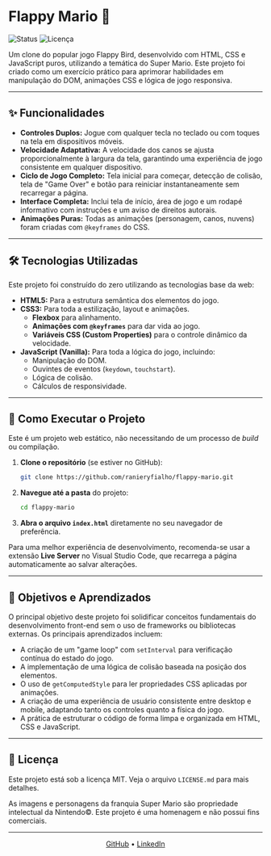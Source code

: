 # Flappy Mario 🍄

![Status](https://img.shields.io/badge/status-concluído-green)
![Licença](https://img.shields.io/badge/licença-MIT-blue)

Um clone do popular jogo Flappy Bird, desenvolvido com HTML, CSS e JavaScript puros, utilizando a temática do Super Mario. Este projeto foi criado como um exercício prático para aprimorar habilidades em manipulação do DOM, animações CSS e lógica de jogo responsiva.

---

## ✨ Funcionalidades

* **Controles Duplos:** Jogue com qualquer tecla no teclado ou com toques na tela em dispositivos móveis.
* **Velocidade Adaptativa:** A velocidade dos canos se ajusta proporcionalmente à largura da tela, garantindo uma experiência de jogo consistente em qualquer dispositivo.
* **Ciclo de Jogo Completo:** Tela inicial para começar, detecção de colisão, tela de "Game Over" e botão para reiniciar instantaneamente sem recarregar a página.
* **Interface Completa:** Inclui tela de início, área de jogo e um rodapé informativo com instruções e um aviso de direitos autorais.
* **Animações Puras:** Todas as animações (personagem, canos, nuvens) foram criadas com `@keyframes` do CSS.

---

## 🛠️ Tecnologias Utilizadas

Este projeto foi construído do zero utilizando as tecnologias base da web:

* **HTML5:** Para a estrutura semântica dos elementos do jogo.
* **CSS3:** Para toda a estilização, layout e animações.
    * **Flexbox** para alinhamento.
    * **Animações com `@keyframes`** para dar vida ao jogo.
    * **Variáveis CSS (Custom Properties)** para o controle dinâmico da velocidade.
* **JavaScript (Vanilla):** Para toda a lógica do jogo, incluindo:
    * Manipulação do DOM.
    * Ouvintes de eventos (`keydown`, `touchstart`).
    * Lógica de colisão.
    * Cálculos de responsividade.

---

## 🚀 Como Executar o Projeto

Este é um projeto web estático, não necessitando de um processo de *build* ou compilação.

1.  **Clone o repositório** (se estiver no GitHub):
    ```bash
    git clone https://github.com/ranieryfialho/flappy-mario.git
    ```
2.  **Navegue até a pasta** do projeto:
    ```bash
    cd flappy-mario
    ```
3.  **Abra o arquivo `index.html`** diretamente no seu navegador de preferência.

Para uma melhor experiência de desenvolvimento, recomenda-se usar a extensão **Live Server** no Visual Studio Code, que recarrega a página automaticamente ao salvar alterações.

---

## 🧠 Objetivos e Aprendizados

O principal objetivo deste projeto foi solidificar conceitos fundamentais do desenvolvimento front-end sem o uso de frameworks ou bibliotecas externas. Os principais aprendizados incluem:

* A criação de um "game loop" com `setInterval` para verificação contínua do estado do jogo.
* A implementação de uma lógica de colisão baseada na posição dos elementos.
* O uso de `getComputedStyle` para ler propriedades CSS aplicadas por animações.
* A criação de uma experiência de usuário consistente entre desktop e mobile, adaptando tanto os controles quanto a física do jogo.
* A prática de estruturar o código de forma limpa e organizada em HTML, CSS e JavaScript.

---

## 📄 Licença

Este projeto está sob a licença MIT. Veja o arquivo `LICENSE.md` para mais detalhes.

As imagens e personagens da franquia Super Mario são propriedade intelectual da Nintendo©. Este projeto é uma homenagem e não possui fins comerciais.

---

<div align="center">
  <a href="[[LINK-PARA-SEU-GITHUB](https://github.com/ranieryfialho)]">GitHub</a> •
  <a href="[https://www.linkedin.com/in/raniery-fialho-910ab9100/]">LinkedIn</a>
</div>
